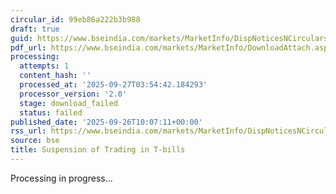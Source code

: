 ```yaml
---
circular_id: 99eb86a222b3b988
draft: true
guid: https://www.bseindia.com/markets/MarketInfo/DispNoticesNCirculars.aspx?Noticeid={E080EEB9-CFE6-4B3F-A160-DBD5C3538B1D}&noticeno=20250926-20&dt=09/26/2025&icount=20&totcount=76&flag=0
pdf_url: https://www.bseindia.com/markets/MarketInfo/DownloadAttach.aspx?id=20250926-20&attachedId=
processing:
  attempts: 1
  content_hash: ''
  processed_at: '2025-09-27T03:54:42.184293'
  processor_version: '2.0'
  stage: download_failed
  status: failed
published_date: '2025-09-26T10:07:11+00:00'
rss_url: https://www.bseindia.com/markets/MarketInfo/DispNoticesNCirculars.aspx?Noticeid={E080EEB9-CFE6-4B3F-A160-DBD5C3538B1D}&noticeno=20250926-20&dt=09/26/2025&icount=20&totcount=76&flag=0
source: bse
title: Suspension of Trading in T-bills
---
```


Processing in progress...